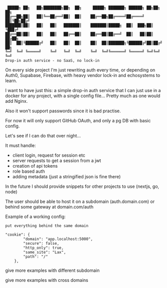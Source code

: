 ```
 █████╗ ██╗   ██╗████████╗██╗  ██╗     █████╗ ███████╗ ██████╗ ██╗██╗  ██╗
██╔══██╗██║   ██║╚══██╔══╝██║  ██║    ██╔══██╗██╔════╝██╔════╝ ██║╚██╗██╔╝
███████║██║   ██║   ██║   ███████║    ███████║█████╗  ██║  ███╗██║ ╚███╔╝ 
██╔══██║██║   ██║   ██║   ██╔══██║    ██╔══██║██╔══╝  ██║   ██║██║ ██╔██╗ 
██║  ██║╚██████╔╝   ██║   ██║  ██║    ██║  ██║███████╗╚██████╔╝██║██╔╝ ██╗
╚═╝  ╚═╝ ╚═════╝    ╚═╝   ╚═╝  ╚═╝    ╚═╝  ╚═╝╚══════╝ ╚═════╝ ╚═╝╚═╝  ╚═╝
Drop-in auth service - no SaaS, no lock-in
```

On every side project I'm just rewriting auth every time, or depending on Auth0, Supabase, Firebase, with heavy vendor lock-in and echosystems to learn.

I want to have just this: a simple drop-in auth service that I can just use in a docker for any project, with a single config file... Pretty much as one would add Nginx.

Also it won't support passwords since it is bad practise.

For now it will only support GitHub OAuth, and only a pg DB with basic config.

Let's see if I can do that over night...

It must handle:
- client login, request for session etc
- server requests to get a session from a jwt
- creation of api tokens
- role based auth
- adding metadata (just a stringified json is fine there)

In the future I should provide snippets for other projects to use (nextjs, go, node)

The user should be able to host it on a subdomain (auth.domain.com) or behind some gateway at domain.com/auth

Example of a working config:
```
put everything behind the same domain

"cookie": {
        "domain": "app.localhost:5000",
        "secure": false,
        "http_only": true,
        "same_site": "Lax",
        "path": "/"
    },
```

give more examples with different subdomain

give more examples with cross domains
